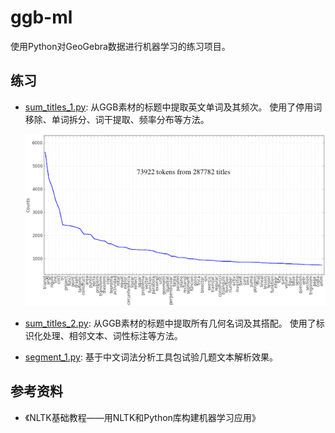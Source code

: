 # ggb-ml

使用Python对GeoGebra数据进行机器学习的练习项目。

## 练习

- [sum_titles_1.py](sum_titles_1.py): 从GGB素材的标题中提取英文单词及其频次。
  使用了停用词移除、单词拆分、词干提取、频率分布等方法。

  ![](screenshot/sum_titles_1.png)

- [sum_titles_2.py](sum_titles_2.py): 从GGB素材的标题中提取所有几何名词及其搭配。
  使用了标识化处理、相邻文本、词性标注等方法。

- [segment_1.py](segment_1.py): 基于中文词法分析工具包试验几题文本解析效果。

## 参考资料

- 《NLTK基础教程——用NLTK和Python库构建机器学习应用》
